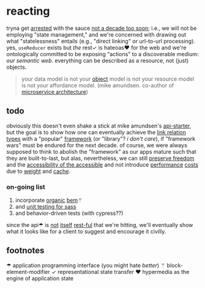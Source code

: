 # reacting

tryna get [arrested][arrested] with the sauce [not a decade too soon][fielding]; 
i.e., we will not be employing "state management," and we're concerned with 
drawing out what "statelessness" entails (e.g., "direct linking" or url-to-url 
processing). yes, `useReducer` exists but *the* rest✓ is hateoas❤︎ for the web 
and we're ontologically committed to be exposing "actions" to a discoverable 
medium: *our semantic web*. everything can be described as a resource, not (just)
objects.

> your data model is not your [object] model is not your resource model is not your affordance model.
> (mike amundsen. co-author of [microservice architecture][ma])

## todo

obviously this doesn't even shake a stick at mike amundsen's [api-starter][starter], but 
the goal is to show how one can eventually achieve the [link relation types][lrt]
with a "popular" [framework][framework] (or "library"? *i don't care*), if "framework wars" must be endured for the next 
decade. of course, we were always supposed to think to abolish the "framework" as 
our apps mature such that they are built-to-last, but alas, nevertheless, we 
can still [preserve freedom][freedom] and the [accessibility of the accessible][a11y] 
and not introduce [performance][perf] [costs][slow] due to [weight][mf] and [cache][hard].

### on-going list

1. incorporate [organic][organic] [bem][bem]⚚
2. and [unit testing for sass][unit]
3. and behavior-driven tests (with cypress??)

since the api☂︎ is 
[not][misc] [itself][hateoas] [rest-ful][siren] that we're hitting, we'll eventually show 
what it looks like for a client to suggest and encourage it civilly.

## footnotes

☂︎ application programming interface (you might hate *better*)
⚚ block-element-modifier
✓ representational state transfer
❤︎ hypermedia as the engine of application state

[arrested]: https://www.researchgate.net/publication/4083481_Extending_the_REpresentational_State_Transfer_REST_architectural_style_for_decentralized_systems
[fielding]: https://roy.gbiv.com/untangled/2008/rest-apis-must-be-hypertext-driven
[lrt]: https://www.iana.org/assignments/link-relations/link-relations.xhtml
[framework]: https://insights.stackoverflow.com/trends?tags=jquery%2Cangularjs%2Cangular%2Creactjs
[freedom]: https://www.gnu.org/philosophy/javascript-trap.html
[perf]: https://www.webperf.tips/tip/cached-js-misconceptions/
[slow]: https://www.nngroup.com/articles/the-need-for-speed/
[a11y]: https://www.accessibility.uxdesign.cc/
[mf]: https://github.com/lyoshenka/awesome-motherfucking-website
[hard]: https://www.martinfowler.com/bliki/TwoHardThings.html
[misc]: https://mamund.site44.com/articles/objects-v-messages/index.html
[starter]: https://github.com/mamund/api-starter/blob/master/darrt/transitions.js
[hateoas]: https://apisyouwonthate.com/blog/common-hypermedia-patterns-with-json-hyper-schema
[siren]: https://github.com/kevinswiber/siren
[bem]: https://css-tricks.com/abem-useful-adaptation-bem/
[organic]: https://krasimir.github.io/organic-css/
[unit]: https://www.educative.io/blog/sass-tutorial-unit-testing-with-sass-true
[object]: https://mamund.site44.com/articles/objects-v-messages/index.html
[ma]: https://www.programmer-books.com/wp-content/uploads/2019/07/Microservice-Architecture.pdf
